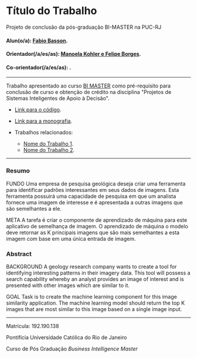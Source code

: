 <!-- antes de enviar a versão final, solicitamos que todos os comentários, colocados para orientação ao aluno, sejam removidos do arquivo -->

# Título do Trabalho

Projeto de conclusão da pós-graduação BI-MASTER na PUC-RJ

#### Alun(o/a): [Fabio Basson](https://github.com/link_do_github).
#### Orientador(/a/es/as): [Manoela Kohler e Felipe Borges](https://github.com/link_do_github).
#### Co-orientador(/a/es/as): [](https://github.com/link_do_github). <!-- caso não aplicável, remover esta linha -->

---

Trabalho apresentado ao curso [BI MASTER](https://ica.puc-rio.ai/bi-master) como pré-requisito para conclusão de curso e obtenção de crédito na disciplina "Projetos de Sistemas Inteligentes de Apoio à Decisão".

- [Link para o código](https://github.com/fabiobasson/Bi-Master/blob/main/geological_image_similarity.ipynb). <!-- caso não aplicável, remover esta linha -->

- [Link para a monografia](https://link_da_monografia.com). <!-- caso não aplicável, remover esta linha -->

- Trabalhos relacionados: <!-- caso não aplicável, remover estas linhas -->
    - [Nome do Trabalho 1](https://link_do_trabalho.com).
    - [Nome do Trabalho 2](https://link_do_trabalho.com).

---

### Resumo

<!-- trocar o texto abaixo pelo resumo do trabalho, em português -->

FUNDO
Uma empresa de pesquisa geológica deseja criar uma ferramenta para identificar padrões interessantes em seus dados de imagens. Esta ferramenta
possuirá uma capacidade de pesquisa em que um analista fornece uma imagem de interesse e é apresentada a outras imagens
que são semelhantes a ele.

META
A tarefa é criar o componente de aprendizado de máquina para este aplicativo de semelhança de imagem. O aprendizado de máquina
o modelo deve retornar as K principais imagens que são mais semelhantes a esta imagem com base em uma única entrada de imagem.

### Abstract <!-- Opcional! Caso não aplicável, remover esta seção -->

<!-- trocar o texto abaixo pelo resumo do trabalho, em inglês -->

BACKGROUND
A geology research company wants to create a tool for identifying interesting patterns in their imagery data. This tool
will possess a search capability whereby an analyst provides an image of interest and is presented with other images
which are similar to it.

GOAL
Task is to create the machine learning component for this image similarity application. The machine learning
model should return the top K images that are most similar to this image based on a single image input.


---

Matrícula: 192.190.138

Pontifícia Universidade Católica do Rio de Janeiro

Curso de Pós Graduação *Business Intelligence Master*
